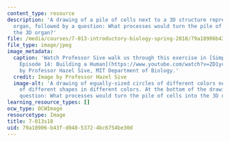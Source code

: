 ```yaml
---
content_type: resource
description: 'A drawing of a pile of cells next to a 3D structure representing an
  organ, followed by a question: What processes would turn the pile of cells into
  the 3D organ?'
file: /media/courses/7-013-introductory-biology-spring-2018/79a18906b43fd04853724bc6754be30d_7.013-s18.jpg
file_type: image/jpeg
image_metadata:
  caption: 'Watch Professor Sive walk us through this exercise in [Simply Science
    Episode 14: Building a Human](https://www.youtube.com/watch?v=ZD1ycOhppYk). Image
    by Professor Hazel Sive, MIT Department of Biology.'
  credit: Image by Professor Hazel Sive
  image-alt: 'A drawing of equally-sized circles of different colors next to a group
    of different shapes in different colors. At the bottom of the drawing is the following
    question: What processes would turn the pile of cells into the 3D organ?'
learning_resource_types: []
ocw_type: OCWImage
resourcetype: Image
title: 7-013s18
uid: 79a18906-b43f-d048-5372-4bc6754be30d
---
```

